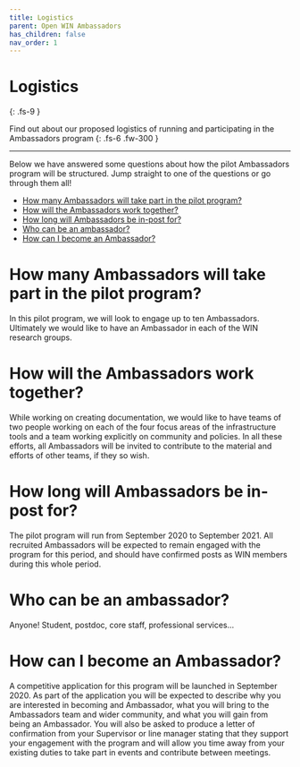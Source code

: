```yaml
---
title: Logistics
parent: Open WIN Ambassadors
has_children: false
nav_order: 1
---
```


# Logistics
{: .fs-9 }

Find out about our proposed logistics of running and participating in the Ambassadors program
{: .fs-6 .fw-300 }

---

Below we have answered some questions about how the pilot Ambassadors program will be structured. Jump straight to one of the questions or go through them all!

* [How many Ambassadors will take part in the pilot program?](#how-many-ambassadors-will-take-part-in-the-pilot-program)
* [How will the Ambassadors work together?](#how-will-the-ambassadors-work-together)
* [How long will Ambassadors be in-post for?](#how-long-will-ambassadors-be-in-post-for)
* [Who can be an ambassador?](#who-can-be-an-ambassador)
* [How can I become an Ambassador?](#wow-can-i-become-an-ambassador)


# How many Ambassadors will take part in the pilot program?

In this pilot program, we will look to engage up to ten Ambassadors. Ultimately we would like to have an Ambassador in each of the WIN research  groups.

# How will the Ambassadors work together?

While working on creating documentation, we would like to have teams of two people working on each of the four focus areas of the infrastructure tools and a team working explicitly on community and policies. In all these efforts, all Ambassadors will be invited to contribute to the material and efforts of other teams, if they so wish.

# How long will Ambassadors be in-post for?

The pilot program will run from September 2020 to September 2021. All recruited Ambassadors will be expected to remain engaged with the program for this period, and should have confirmed posts as WIN members during this whole period.

# Who can be an ambassador?

Anyone! Student, postdoc, core staff, professional services...

# How can I become an Ambassador?

A competitive application for this program will be launched in September 2020. As part of the application you will be expected to describe why you are interested in becoming and Ambassador, what you will bring to the Ambassadors team and wider community, and what you will gain from being an Ambassador. You will also be asked to produce a letter of confirmation from your Supervisor or line manager stating that they support your engagement with the program and will allow you time away from your existing duties to take part in events and contribute between meetings.
